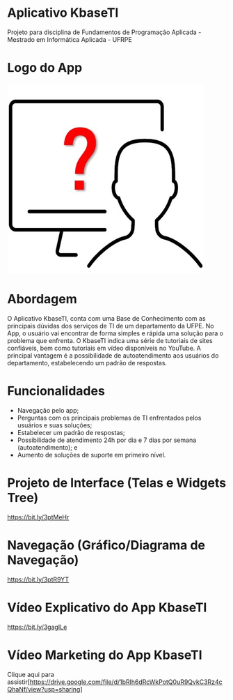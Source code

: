 # Aplicativo KbaseTI
Projeto para disciplina de Fundamentos de Programação Aplicada - Mestrado em Informática Aplicada - UFRPE

# Logo do App
![alt text](https://github.com/herdersoncouto/FPABaseConhecimentoTI/blob/main/Logo%20App%20BaseDeConhecimento.jpg)

# Abordagem
O Aplicativo KbaseTI, conta com uma Base de Conhecimento com as principais dúvidas dos serviços de TI de um departamento da UFPE. No App, o usuário vai encontrar de forma simples e rápida uma solução para o problema que enfrenta. O KbaseTI indica uma série de tutoriais de sites confiáveis, bem como tutoriais em vídeo disponíveis no YouTube. A principal vantagem é a possibilidade de autoatendimento aos usuários do departamento, estabelecendo um padrão de respostas.

# Funcionalidades
* Navegação pelo app;
* Perguntas com os principais problemas de TI enfrentados pelos usuários e suas soluções; 
* Estabelecer um padrão de respostas;
* Possibilidade de atendimento 24h por dia e 7 dias por semana (autoatendimento); e
* Aumento de soluções de suporte em primeiro nível.

# Projeto de Interface (Telas e Widgets Tree)
https://bit.ly/3ptMeHr

# Navegação (Gráfico/Diagrama de Navegação)
https://bit.ly/3ptR9YT

# Vídeo Explicativo do App KbaseTI
https://bit.ly/3gagILe

# Vídeo Marketing do App KbaseTI
Clique aqui para assistir[https://drive.google.com/file/d/1bRlh6dRcWkPotQ0uR9QvkC3Rz4cQhaNf/view?usp=sharing]
